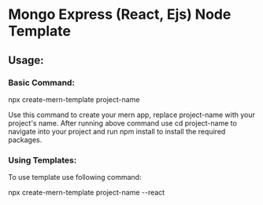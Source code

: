 # Mongo Express (React, Ejs) Node Template

## Usage:
### Basic Command:

npx create-mern-template project-name

Use this command to create your mern app, replace project-name with your project's name. After running above command use cd project-name to navigate into your project and run npm install to install the required packages.

### Using Templates:

To use template use following command:

npx create-mern-template project-name --react